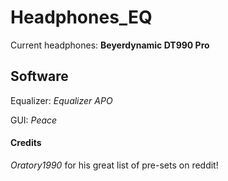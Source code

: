 # Headphones_EQ
Current headphones: **Beyerdynamic DT990 Pro**

## Software
Equalizer:   *Equalizer APO*

GUI:         *Peace* 

#### Credits
*Oratory1990* for his great list of pre-sets on reddit!




